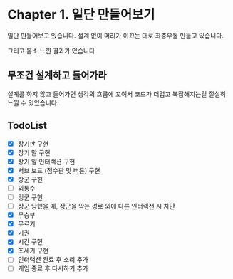 # Chapter 1. 일단 만들어보기

일단 만들어보고 있습니다. 설계 없이 머리가 이끄는 대로 좌충우돌 만들고 있습니다.

그리고 몸소 느낀 결과가 있습니다

## 무조건 설계하고 들어가라

설계를 하지 않고 들어가면 생각의 흐름에 꼬여서 코드가 더럽고 복잡해지는걸 절실히 느낄 수 있었습니다.

## TodoList

* [x] 장기판 구현
* [x] 장기 말 구현
* [x] 장기 알 인터랙션 구현
* [x] 서브 보드 (점수판 및 버튼) 구현
* [x] 장군 구현
* [ ] 외통수
* [ ] 멍군 구현
* [ ] 장군 당했을 때, 장군을 막는 경로 외에 다른 인터랙션 시 차단
* [x] 무승부
* [x] 무르기
* [x] 기권
* [x] 시간 구현
* [x] 초세기 구현
* [ ] 인터랙션 완료 후 소리 추가
* [ ] 게임 종료 후 다시하기 추가
